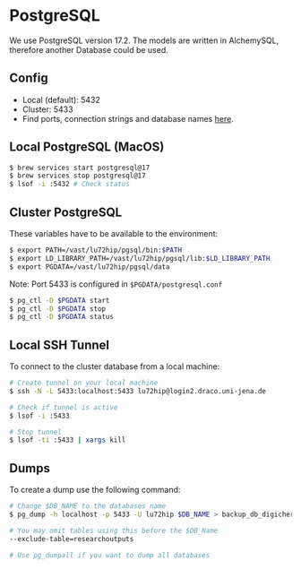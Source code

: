 # PostgreSQL

We use PostgreSQL version 17.2. The models are written in AlchemySQL, 
therefore another Database could be used.

## Config
- Local (default): 5432
- Cluster: 5433
- Find ports, connection strings and database names [here](../configs/config.json).

## Local PostgreSQL (MacOS)

```bash
$ brew services start postgresql@17
$ brew services stop postgresql@17
$ lsof -i :5432 # Check status
```

## Cluster PostgreSQL

These variables have to be available to the environment:

```bash
$ export PATH=/vast/lu72hip/pgsql/bin:$PATH
$ export LD_LIBRARY_PATH=/vast/lu72hip/pgsql/lib:$LD_LIBRARY_PATH
$ export PGDATA=/vast/lu72hip/pgsql/data
```

Note: Port 5433 is configured in `$PGDATA/postgresql.conf`

```bash
$ pg_ctl -D $PGDATA start
$ pg_ctl -D $PGDATA stop
$ pg_ctl -D $PGDATA status
```

## Local SSH Tunnel

To connect to the cluster database from a local machine:

```bash
# Create tunnel on your local machine
$ ssh -N -L 5433:localhost:5433 lu72hip@login2.draco.uni-jena.de

# Check if tunnel is active
$ lsof -i :5433

# Stop tunnel
$ lsof -ti :5433 | xargs kill
```

## Dumps

To create a dump use the following command:

```bash
# Change $DB_NAME to the databases name
$ pg_dump -h localhost -p 5433 -U lu72hip $DB_NAME > backup_db_digicher.sql

# You may omit tables using this before the $DB_Name
--exclude-table=researchoutputs

# Use pg_dumpall if you want to dump all databases
```